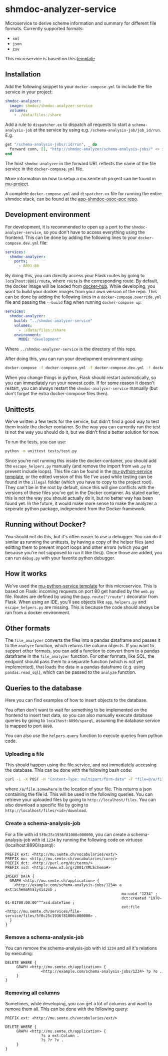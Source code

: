# shmdoc-analyzer-service

Microservice to derive scheme information and summary for different file formats.
Currently supported formats:
* `xml`
* `json`
* `csv`

This microservice is based on this [template](https://github.com/MikiDi/mu-python-template).

## Installation

Add the following snippet to your `docker-compose.yml` to include the file service in your project:
```yaml
shmdoc-analyzer:
  image: shmdoc/shmdoc-analyzer-service
  volumes:
    - ./data/files:/share
```

Add a rule to `dispatcher.ex` to dispatch all requests to start a `schema-analysis-job` at the service by using e.g. `/schema-analysis-job/job_id/run`. E.g.
```elixir
get "/schema-analysis-jobs/:id/run", _ do
  forward conn, [], "http://shmdoc-analyzer/schema-analysis-jobs/" <> id <> "/run"
end
```
The host `shmdoc-analyzer` in the forward URL reflects the name of the file service in the `docker-compose.yml` file.

More information on how to setup a mu.semte.ch project can be found in [mu-project](https://github.com/mu-semtech/mu-project).

A complete `docker-compose.yml` and `dispatcher.ex` file for running the entire shmdoc stack, can be found at the [app-shmdoc-osoc-poc repo](https://github.com/shmdoc/app-shmdoc-osoc-poc#shmdoc-poc-application).


## Development environment
For development, it is recommended to open up a port to the `shmdoc-analyzer-service`, so you don't have to access everything using the frontend.
This can be done by adding the following lines to your `docker-compose.dev.yml` file:
```yaml
services:
  shmdoc-analyzer:
    ports:
      - 8891:80
```
By doing this, you can directly access your Flask routes by going to `localhost:8801/route`, where `route` is the corresponding route. 
By default, the docker image will be loaded from [docker-hub](https://hub.docker.com/r/shmdoc/shmdoc-analyzer-service). While developing, you want to build your docker images from your own version of the repo. This can be done by adding the following lines in a `docker-compose.override.yml` file and passing the `--build` flag when running `docker-compose up`:
```yaml
services:
  shmdoc-analyzer:
    build: "../shmdoc-analyzer-service"
    volumes:
      - ./data/files:/share
    environment:
      MODE: "development"
```

Where `../shmdoc-analyzer-service` is the directory of this repo.

After doing this, you can run your development environment using:
```bash
docker-compose -f docker-compose.yml -f docker-compose.dev.yml -f docker-compose.override.yml up --build
```

When you change things in python, Flask should restart automatically, so you can immediately run your newest code. If for some reason it doesn't restart, you can always restart the `shmdoc-analyzer-service` manually (but don't forget the extra docker-compose files then).

## Unittests
We've written a few tests for the service, but didn't find a good way to test them inside the docker container. So the way you can currently run the test is not the way you should do it, but we didn't find a better solution for now.

To run the tests, you can use:
```bash
python -m unittest tests/test.py 
```
Since you're not running this inside the docker-container, you should add the `escape_helpers.py` manually (and remove the import from `web.py` to prevent include loops). This file can be found in the [mu-python-service template](https://github.com/MikiDi/mu-python-template), or the edited version of this file I've used while testing can be found in the `illegal` folder (which you have to copy to the project root). They can't be in the root by default, since this will give conflicts with the versions of these files you've got in the Docker container.  As stated earlier, this is not the way you should actually do it, but no better way has been found yet. In the future, it would make more sense to make the analyzer a seperate python package, independent from the Docker framework.

## Running without Docker?
You should not do this, but it's often easier to use a debugger. You can do it similar as running the unittests, by having a copy of the helper files (and editting them to prevent import loops and other errors (which you get because you're not supposed to run it like this)). Once those are added, you can run `debug.py` with your favorite python debugger.
## How it works
We've used the [mu-python-service template](https://github.com/MikiDi/mu-python-template) for this microservice. This is based on Flask: incoming requests on port 80 get handled by the `web.py` file. Routes are defined by using the `@app.route("/route")` decorator from Flask. 
When using an IDE, you'll see objects like `app`, `helpers.py` and `escape_helpers.py` are missing. This is because the code should always be ran from a docker environment. 

## Other formats
The `file_analyzer` converts the files into a pandas dataframe and passes it to the `analyze` function, which returns the column objects.
If you want to support other formats, you can add a function to convert them to a pandas dataframe in the `file_analyzer` function.
For other formats, like SQL, the endpoint should pass them to a separate function (which is not yet implemented), that loads the data in a pandas dataframe (e.g. using `pandas.read_sql`), which can be passed to the `analyze` function.

## Queries to the database
Here you can find examples of how to insert objects to the database. 

You often don't want to wait for something to be implemented on the frontend to insert test data, so you can also manually execute database queries by going to `localhost:8890/sparql`, assuming the database service is mapped to port `8890`.

You can also use the `helpers.query` function to execute queries from python code.

### Uploading a file
This should happen using the file service, and not immediately accessing the database. This can be done with the following bash code:
```bash
curl -i -X POST -H "Content-Type: multipart/form-data" -F "file=@/a/file.somewhere" http://localhost/files
```
where `/a/file.somewhere` is the location of your file. This returns a json containing the file id. This will be used in the following queries. You can retrieve your uploaded files by going to `http://localhost/files`. You can also download a specific file by going to `http://localhost/files/<id>/download`.

### Create a schema-analysis-job
For a file with id `5f0c25c1936f81000c000000`, you can create a schema-analysis-job with id `1234` by running the following code on virtuoso (localhost:8890/sparql):
```sparksql
PREFIX ext: <http://mu.semte.ch/vocabularies/ext/>
PREFIX mu: <http://mu.semte.ch/vocabularies/core/>
PREFIX dct: <http://purl.org/dc/terms/>
PREFIX xsd: <http://www.w3.org/2001/XMLSchema#>

INSERT DATA {
  GRAPH <http://mu.semte.ch/application> {
    <http://example.com/schema-analysis-jobs/1234> a ext:SchemaAnalysisJob ;
                                                    mu:uuid "1234" ;
                                                    dct:created "1970-01-01T00:00:00"^^xsd:dateTime ;
                                                    ext:file  <http://mu.semte.ch/services/file-service/files/5f0c25c1936f81000c000000> .
  }
}
```
### Remove a schema-analysis-job
You can remove the schema-analysis-job with id `1234` and all it's relations by executing:
```
DELETE WHERE {
     GRAPH <http://mu.semte.ch/application> {
                <http://example.com/schema-analysis-jobs/1234> ?p ?o .
     }
}
```

### Removing all columns
Sometimes, while developing, you can get a lot of columns and want to remove them all. This can be done with the following query:
```sparksql
PREFIX ext: <http://mu.semte.ch/vocabularies/ext/>

DELETE WHERE {
     GRAPH <http://mu.semte.ch/application> {
                ?s a ext:Column .
                ?s ?r ?v .
     }
}
```